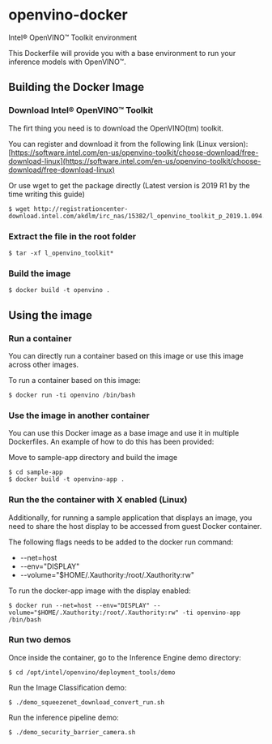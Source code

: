 # openvino-docker
Intel® OpenVINO™ Toolkit environment

This Dockerfile will provide you with a base environment to run your inference models with OpenVINO™.  

## Building the Docker Image

### Download Intel® OpenVINO™ Toolkit 

The firt thing you need is to download the OpenVINO(tm) toolkit.

You can register and download it from the following link (Linux version): 
[https://software.intel.com/en-us/openvino-toolkit/choose-download/free-download-linux](https://software.intel.com/en-us/openvino-toolkit/choose-download/free-download-linux)

Or use wget to get the package directly (Latest version is 2019 R1 by the time writing this guide)

```
$ wget http://registrationcenter-download.intel.com/akdlm/irc_nas/15382/l_openvino_toolkit_p_2019.1.094.tgz
```

### Extract the file in the root folder  

```
$ tar -xf l_openvino_toolkit*
```

### Build the image

```
$ docker build -t openvino . 
```

## Using the image 

### Run a container

You can directly run a container based on this image or use this image across other images. 

To run a container based on this image: 

```
$ docker run -ti openvino /bin/bash
```

### Use the image in another container

You can use this Docker image as a base image and use it in multiple Dockerfiles. An example of how to do this has been provided: 

Move to sample-app directory and build the image
```
$ cd sample-app
$ docker build -t openvino-app . 
```

### Run the the container with X enabled (Linux)

Additionally, for running a sample application that displays an image, you need to share the host display to be accessed from guest Docker container. 

The following flags needs to be added to the docker run command: 

 * --net=host
 * --env="DISPLAY"
 * --volume="$HOME/.Xauthority:/root/.Xauthority:rw"
 
To run the docker-app image with the display enabled: 

```
$ docker run --net=host --env="DISPLAY" --volume="$HOME/.Xauthority:/root/.Xauthority:rw" -ti openvino-app /bin/bash
```

### Run two demos

Once inside the container, go to the Inference Engine demo directory:

```
$ cd /opt/intel/openvino/deployment_tools/demo
```
Run the Image Classification demo:

```
$ ./demo_squeezenet_download_convert_run.sh
```

Run the inference pipeline demo:
```
$ ./demo_security_barrier_camera.sh
```
